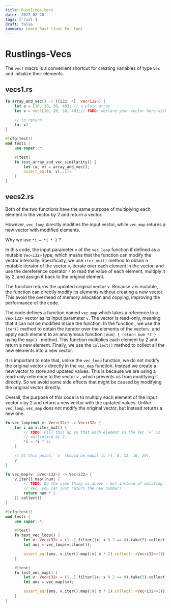 ```yaml
---
title: Rustlings-Vecs
date: '2023-02-20'
tags: ['rust']
draft: false
summary: Learn Rust (Just For Fun)
---
```


# Rustlings-Vecs

The `vec!` macro is a convenient shortcut for creating variables of type `Vec` and initialize their elements.

## vecs1.rs

```rust
fn array_and_vec() -> ([i32; 4], Vec<i32>) {
    let a = [10, 20, 30, 40]; // a plain array
    let v = vec![10, 20, 30, 40];// TODO: declare your vector here with the macro for vectors

    // to return
    (a, v)
}

#[cfg(test)]
mod tests {
    use super::*;

    #[test]
    fn test_array_and_vec_similarity() {
        let (a, v) = array_and_vec();
        assert_eq!(a, v[..]);
    }
}
```

## vecs2.rs

Both of the two functions have the same purpose of multiplying each element in the vector by 2 and return a vector.

However, `vec_loop` directly modifies the input vector, while `vec_map` returns a new vector with modified elements.

Why we use `*i = *i * 2` ?

In this code, the input parameter `v` of the `vec_loop` function if defined as a mutable `Vec<i32>` type, which means that the function can modify the vector internally. Specifically, we use `iter_mut()` method to obtain a mutable iterator of the vector `v`, iterate over each element in the vector, and use the dereference operator `*` to read the value of each element, multiply it by 2, and assign it back to the original element.

The function returns the updated original vector `v`. Because `v` is mutable, the function can directly modify its elements without creating a new vector. This avoid the overhead of memory allocation and copying, improving the performance of the code.

The code defines a function named `vec_map` which takes a reference to a `Vec<i32>` vector as its input parameter `v`. The vector is read-only, meaning that it can not be modified inside the function. In the function , we use the `iter()` method to obtain the iterator over the elements of the vector`v`, and apply each element to an anonymous function `|num| { return num *2 }` using the `map() ` method. This function multiplies each element by 2 and return a new element. Finally, we use the `collect()` method to collect all the new elements into a new vector.

It is important to note that, unlike the `vec_loop` function, we do not modify the original vector `v` directly in the `vec_map` function. Instead we create a new vector to store and updated values. This is because we are using a read-only reference to the vector `v` , which prevents us from modifying it directly. So we avoid some side effects that might be caused by modifying the original vector directly.

Overall, the purpose of this code is to multiply each element of the input vector `v` by 2 and return a new vector with the updated values. Unlike `vec_loop`, `vec_map` does not modify the original vector, but instead returns a new one.

```rust
fn vec_loop(mut v: Vec<i32>) -> Vec<i32> {
    for i in v.iter_mut() {
        // TODO: Fill this up so that each element in the Vec `v` is
        // multiplied by 2.
        *i = *i * 2;
    }

    // At this point, `v` should be equal to [4, 8, 12, 16, 20].
    v
}

fn vec_map(v: &Vec<i32>) -> Vec<i32> {
    v.iter().map(|num| {
        // TODO: Do the same thing as above - but instead of mutating the
        // Vec, you can just return the new number!
        return num * 2
    }).collect()
}

#[cfg(test)]
mod tests {
    use super::*;

    #[test]
    fn test_vec_loop() {
        let v: Vec<i32> = (1..).filter(|x| x % 2 == 0).take(5).collect();
        let ans = vec_loop(v.clone());

        assert_eq!(ans, v.iter().map(|x| x * 2).collect::<Vec<i32>>());
    }

    #[test]
    fn test_vec_map() {
        let v: Vec<i32> = (1..).filter(|x| x % 2 == 0).take(5).collect();
        let ans = vec_map(&v);

        assert_eq!(ans, v.iter().map(|x| x * 2).collect::<Vec<i32>>());
    }
}
```
